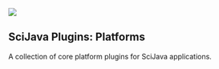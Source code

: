 ![](http://jenkins.imagej.net/job/SciJava-plugins-platforms/lastBuild/badge/icon)

SciJava Plugins: Platforms
--------------------------

A collection of core platform plugins for SciJava applications.
